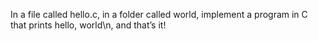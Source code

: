 In a file called hello.c, in a folder called world, implement a program in C that prints hello, world\n, and that’s it!
